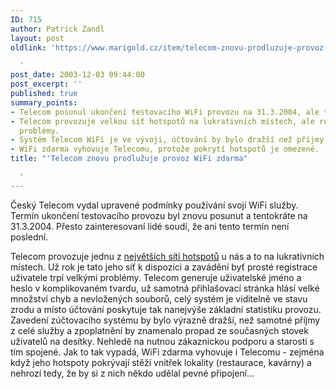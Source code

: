 ```yaml
---
ID: 715
author: Patrick Zandl
layout: post
oldlink: 'https://www.marigold.cz/item/telecom-znovu-prodluzuje-provoz-wifi-zdarma

  '
post_date: 2003-12-03 09:44:00
post_excerpt: ''
published: true
summary_points:
- Telecom posunul ukončení testovacího WiFi provozu na 31.3.2004, ale termín je nejistý.
- Telecom provozuje velkou síť hotspotů na lukrativních místech, ale registrace má
  problémy.
- Systém Telecom WiFi je ve vývoji, účtování by bylo dražší než příjmy.
- WiFi zdarma vyhovuje Telecomu, protože pokrytí hotspotů je omezené.
title: "'Telecom znovu prodlužuje provoz WiFi zdarma"

  '
---
```


<p>
Český Telecom vydal upravené podmínky používání svojí WiFi služby. Termín ukončení testovacího provozu byl znovu posunut a tentokráte na 31.3.2004. Přesto zainteresovaní lidé soudí, že ani tento termín není poslední. </p>

<p>
Telecom provozuje jednu z <A href="/hotspoty2.html?network=CTc">největších sítí hotspotů</A> u nás a to na lukrativních místech. Už rok je tato jeho síť k dispozici a zavádění byť prosté registrace uživatele trpí velkými problémy. Telecom generuje uživatelské jméno a heslo v komplikovaném tvardu, už samotná přihlašovací stránka hlásí velké množství chyb a nevložených souborů, celý systém je viditelně ve stavu zrodu a místo účtování poskytuje tak nanejvýše základní statistiku provozu. Zavedení zúčtovacího systému by bylo výrazně dražší, než samotné příjmy z celé služby a zpoplatnění by znamenalo propad ze současných stovek uživatelů na desítky. Nehledě na nutnou zákaznickou podporu a starosti s tím spojené. Jak to tak vypadá, WiFi zdarma vyhovuje i Telecomu - zejména když jeho hotspoty pokrývají stěží vnitřek lokality (restaurace, kavárny)&#160;a nehrozí tedy, že by si z nich někdo udělal pevné připojení...</p>